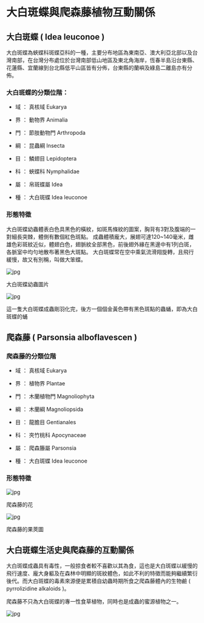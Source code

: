 # 大白斑蝶與爬森藤植物互動關係

## 大白斑蝶 ( Idea leuconoe )

大白斑蝶為蛺蝶科斑蝶亞科的一種，主要分布地區為東南亞、澳大利亞北部以及台灣南部，在台灣分布處位於台灣南部低山地區及東北角海岸，恆春半島沿台東縣、花蓮縣、宜蘭線到台北縣低平山區皆有分佈，台東縣的蘭嶼及綠島二離島亦有分佈。

### 大白斑蝶的分類位階：

* 域 ： 真核域 Eukarya

* 界 ： 動物界 Animalia

* 門 ： 節肢動物門 Arthropoda

* 綱 ： 昆蟲綱 Insecta

* 目 ： 鱗翅目 Lepidoptera

* 科 ： 蛺蝶科 Nymphalidae

* 屬 ： 帛斑蝶屬 Idea

* 種 ： 大白斑蝶 Idea leuconoe 

### 形態特徵

大白斑蝶幼蟲體表白色具黑色的橫紋，如斑馬條紋的圖案，胸背有3對及腹端的一對細長突棘，體側有數個紅色斑點。
成蟲體積龐大，展翅可達120~140毫米，雌雄色彩斑紋近似，體翅白色，翅脈紋全部黑色，前後翅外緣在黑邊中有1列白斑，各脈室中均勻地散布著黑色大斑點。
大白斑蝶常在空中乘氣流滑翔旋轉，且飛行緩慢，故又有別稱，叫做大笨蝶。

![jpg](https://raw.githubusercontent.com/Governance22/Governance22.github.io/master/2mWaohC.jpg)

大白斑蝶幼蟲圖片




![jpg](https://raw.githubusercontent.com/Governance22/Governance22.github.io/master/shop_image_theme2_16.jpg)

這一隻大白斑蝶成蟲剛羽化完，後方一個個金黃色帶有黑色斑點的蟲蛹，即為大白斑蝶的蛹



## 爬森藤 ( Parsonsia alboflavescen )



### 爬森藤的分類位階



* 域 ： 真核域 Eukarya

* 界 ： 植物界 Plantae

* 門 ： 木蘭植物門 Magnoliophyta

* 綱 ： 木蘭綱 Magnoliopsida 

* 目 ： 龍膽目 Gentianales 

* 科 ： 夾竹桃科 Apocynaceae 

* 屬 ： 爬森籐屬 Parsonsia 

* 種 ： 大白斑蝶 Idea leuconoe 

### 形態特徵

![jpg](https://raw.githubusercontent.com/Governance22/Governance22.github.io/master/13.jpg)

爬森藤的花

![jpg](https://raw.githubusercontent.com/Governance22/Governance22.github.io/master/DSC07635%20(07).jpg)

爬森藤的果莢圖


## 大白斑蝶生活史與爬森藤的互動關係

大白斑蝶成蟲具有毒性，一般掠食者較不喜歡以其為食，這也是大白斑蝶以緩慢的飛行速度、龐大身軀及在森林中明顯的斑紋體色，如此不利的特徵而能夠繼續繁衍後代。而大白斑蝶的毒素來源便是累積自幼蟲時期所食之爬森藤體內的生物鹼 ( pyrrolizidine alkaloids )。

爬森藤不只為大白斑蝶的專一性食草植物，同時也是成蟲的蜜源植物之一。


![jpg](https://raw.githubusercontent.com/Governance22/Governance22.github.io/master/%E6%9C%9F%E6%9C%AB%E4%BD%9C%E5%93%81-%E7%94%9F%E8%B3%87%E4%B8%89%E7%94%B2%201033272%20%E8%94%A1%E9%99%B3%E5%8F%8B.jpg)
